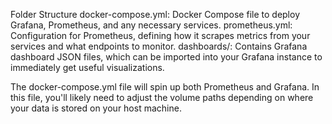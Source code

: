 
Folder Structure
docker-compose.yml: Docker Compose file to deploy Grafana, Prometheus, and any necessary services.
prometheus.yml: Configuration for Prometheus, defining how it scrapes metrics from your services and what endpoints to monitor.
dashboards/: Contains Grafana dashboard JSON files, which can be imported into your Grafana instance to immediately get useful visualizations.

The docker-compose.yml file will spin up both Prometheus and Grafana. In this file, you'll likely need to adjust the volume paths depending on where your data is stored on your host machine.
